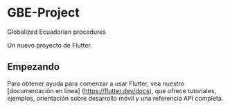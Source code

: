 # GBE-Project
Globalized Ecuadorian procedures


Un nuevo proyecto de Flutter.

## Empezando
Para obtener ayuda para comenzar a usar Flutter, vea nuestro
[documentación en línea] (https://flutter.dev/docs), que ofrece tutoriales,
ejemplos, orientación sobre desarrollo móvil y una referencia API completa.